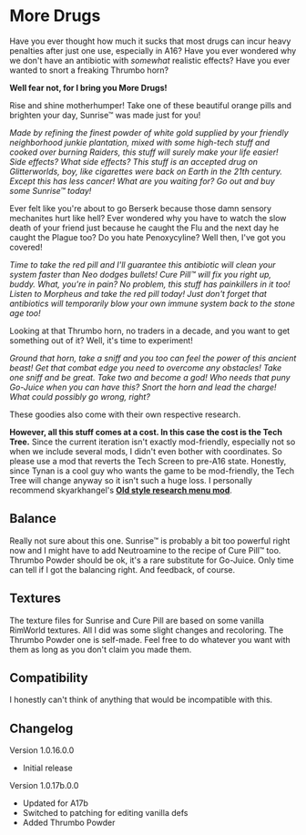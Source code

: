 # More Drugs
Have you ever thought how much it sucks that most drugs can incur heavy penalties after just one use, especially in A16? Have you ever wondered why we don't have an antibiotic with *somewhat* realistic effects? Have you ever wanted to snort a freaking Thrumbo horn?

**Well fear not, for I bring you More Drugs!**

Rise and shine motherhumper! Take one of these beautiful orange pills and brighten your day, Sunrise™ was made just for you!

*Made by refining the finest powder of white gold supplied by your friendly neighborhood junkie plantation, mixed with some high-tech stuff and cooked over burning Raiders, this stuff will surely make your life easier! Side effects? What side effects? This stuff is an accepted drug on Glitterworlds, boy, like cigarettes were back on Earth in the 21th century. Except this has less cancer! What are you waiting for? Go out and buy some Sunrise™ today!*

Ever felt like you're about to go Berserk because those damn sensory mechanites hurt like hell? Ever wondered why you have to watch the slow death of your friend just because he caught the Flu and the next day he caught the Plague too? Do you hate Penoxycyline? Well then, I've got you covered!

*Time to take the red pill and I'll guarantee this antibiotic will clean your system faster than Neo dodges bullets! Cure Pill™ will fix you right up, buddy. What, you're in pain? No problem, this stuff has painkillers in it too! Listen to Morpheus and take the red pill today! Just don't forget that antibiotics will temporarily blow your own immune system back to the stone age too!*

Looking at that Thrumbo horn, no traders in a decade, and you want to get something out of it? Well, it's time to experiment!

*Ground that horn, take a sniff and you too can feel the power of this ancient beast! Get that combat edge you need to overcome any obstacles! Take one sniff and be great. Take two and become a god! Who needs that puny Go-Juice when you can have this? Snort the horn and lead the charge! What could possibly go wrong, right?*

These goodies also come with their own respective research.

**However, all this stuff comes at a cost. In this case the cost is the Tech Tree.**
Since the current iteration isn't exactly mod-friendly, especially not so when we include several mods, I didn't even bother with coordinates. So please use a mod that reverts the Tech Screen to pre-A16 state. Honestly, since Tynan is a cool guy who wants the game to be mod-friendly, the Tech Tree will change anyway so it isn't such a huge loss.
I personally recommend skyarkhangel's **[Old style research menu mod](https://ludeon.com/forums/index.php?topic=28609.0)**.

## Balance
Really not sure about this one. Sunrise™ is probably a bit too powerful right now and I might have to add Neutroamine to the recipe of Cure Pill™ too. Thrumbo Powder should be ok, it's a rare substitute for Go-Juice. Only time can tell if I got the balancing right. And feedback, of course.

## Textures
The texture files for Sunrise and Cure Pill are based on some vanilla RimWorld textures. All I did was some slight changes and recoloring. The Thrumbo Powder one is self-made. Feel free to do whatever you want with them as long as you don't claim you made them.

## Compatibility
I honestly can't think of anything that would be incompatible with this.

## Changelog
Version 1.0.16.0.0
- Initial release

Version 1.0.17b.0.0
- Updated for A17b
- Switched to patching for editing vanilla defs
- Added Thrumbo Powder
